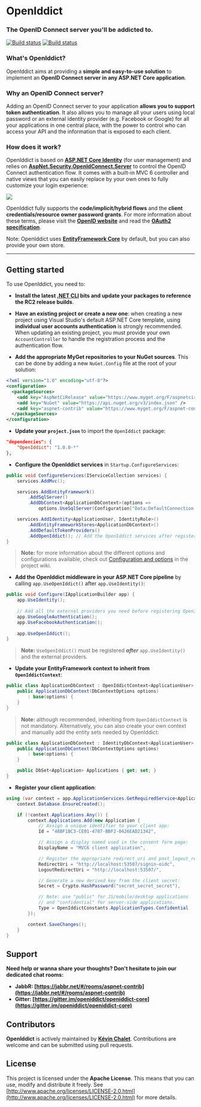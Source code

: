 # OpenIddict
### The OpenID Connect server you'll be addicted to.

[![Build status](https://ci.appveyor.com/api/projects/status/46ofo2eusje0hcw2?svg=true)](https://ci.appveyor.com/project/openiddict/openiddict-core)
[![Build status](https://travis-ci.org/openiddict/openiddict-core.svg)](https://travis-ci.org/openiddict/openiddict-core)


### What's OpenIddict?

OpenIddict aims at providing a **simple and easy-to-use solution** to implement an **OpenID Connect server in any ASP.NET Core application**.


### Why an OpenID Connect server?

Adding an OpenID Connect server to your application **allows you to support token authentication**.
It also allows you to manage all your users using local password or an external identity provider
(e.g. Facebook or Google) for all your applications in one central place,
with the power to control who can access your API and the information that is exposed to each client.


### How does it work?

OpenIddict is based on **[ASP.NET Core Identity](https://github.com/aspnet/Identity)** (for user management) and relies on
**[AspNet.Security.OpenIdConnect.Server](https://github.com/aspnet-contrib/AspNet.Security.OpenIdConnect.Server)** to control the OpenID Connect authentication flow. It comes with a built-in MVC 6 controller and native views that you can easily replace by your own ones to fully customize your login experience:

![](https://cloud.githubusercontent.com/assets/6998306/10988233/d9026712-843a-11e5-8ff0-e7addffd727b.png)

OpenIddict fully supports the **code/implicit/hybrid flows** and the **client credentials/resource owner password grants**. For more information about these terms, please visit the **[OpenID website](http://openid.net/specs/openid-connect-core-1_0.html)** and read the **[OAuth2 specification](https://tools.ietf.org/html/rfc6749)**.

Note: OpenIddict uses **[EntityFramework Core](https://github.com/aspnet/EntityFramework)** by default, but you can also provide your own store.

--------------

## Getting started

To use OpenIddict, you need to:

  - **Install the latest [.NET CLI](https://github.com/dotnet/cli/) bits and update your packages to reference the RC2 release builds**.

  - **Have an existing project or create a new one**: when creating a new project using Visual Studio's default ASP.NET Core template, using **individual user accounts authentication** is strongly recommended. When updating an existing project, you must provide your own `AccountController` to handle the registration process and the authentication flow.

  - **Add the appropriate MyGet repositories to your NuGet sources**. This can be done by adding a new `NuGet.Config` file at the root of your solution:

```xml
<?xml version="1.0" encoding="utf-8"?>
<configuration>
  <packageSources>
    <add key="AspNetCiRelease" value="https://www.myget.org/F/aspnetcirelease/api/v3/index.json" />
    <add key="NuGet" value="https://api.nuget.org/v3/index.json" />
    <add key="aspnet-contrib" value="https://www.myget.org/F/aspnet-contrib/api/v3/index.json" />
  </packageSources>
</configuration>
```

  - **Update your `project.json`** to import the `OpenIddict` package:

```json
"dependencies": {
    "OpenIddict": "1.0.0-*"
},
```

  - **Configure the OpenIddict services** in `Startup.ConfigureServices`:

```csharp
public void ConfigureServices(IServiceCollection services) {
    services.AddMvc();

    services.AddEntityFramework()
        .AddSqlServer()
        .AddDbContext<ApplicationDbContext>(options =>
            options.UseSqlServer(Configuration["Data:DefaultConnection:ConnectionString"]));

    services.AddIdentity<ApplicationUser, IdentityRole>()
        .AddEntityFrameworkStores<ApplicationDbContext>()
        .AddDefaultTokenProviders()
        .AddOpenIddict(); // Add the OpenIddict services after registering the Identity services.
}
```

> **Note:** for more information about the different options and configurations available, check out 
[Configuration and options](https://github.com/openiddict/core/wiki/Configuration-and-options)
in the project wiki.

  - **Add the OpenIddict middleware in your ASP.NET Core pipeline** by calling `app.UseOpenIddict()` after `app.UseIdentity()`:

```csharp
public void Configure(IApplicationBuilder app) {
    app.UseIdentity();
    
    // Add all the external providers you need before registering OpenIddict:
    app.UseGoogleAuthentication();
    app.UseFacebookAuthentication();
    
    app.UseOpenIddict();
}
```

> **Note:** `UseOpenIddict()` must be registered ***after*** `app.UseIdentity()` and the external providers.

  - **Update your EntityFramework context to inherit from `OpenIddictContext`**:

```csharp
public class ApplicationDbContext : OpenIddictContext<ApplicationUser> {
    public ApplicationDbContext(DbContextOptions options)
        : base(options) {
    }
}
```

> **Note:** although recommended, inheriting from `OpenIddictContext` is not mandatory. Alternatively, you can also create your own context and manually add the entity sets needed by OpenIddict:

```csharp
public class ApplicationDbContext : IdentityDbContext<ApplicationUser> {
    public ApplicationDbContext(DbContextOptions options)
        : base(options) {
    }

    public DbSet<Application> Applications { get; set; }
}
```

  - **Register your client application**:

```csharp
using (var context = app.ApplicationServices.GetRequiredService<ApplicationDbContext>()) {
    context.Database.EnsureCreated();

    if (!context.Applications.Any()) {
        context.Applications.Add(new Application {
            // Assign a unique identifier to your client app:
            Id = "48BF1BC3-CE01-4787-BBF2-0426EAD21342",

            // Assign a display named used in the consent form page:
            DisplayName = "MVC6 client application",

            // Register the appropriate redirect_uri and post_logout_redirect_uri:
            RedirectUri = "http://localhost:53507/signin-oidc",
            LogoutRedirectUri = "http://localhost:53507/",

            // Generate a new derived key from the client secret:
            Secret = Crypto.HashPassword("secret_secret_secret"),

            // Note: use "public" for JS/mobile/desktop applications
            // and "confidential" for server-side applications.
            Type = OpenIddictConstants.ApplicationTypes.Confidential
        });

        context.SaveChanges();
    }
}
```

## Support

**Need help or wanna share your thoughts? Don't hesitate to join our dedicated chat rooms:**

- **JabbR: [https://jabbr.net/#/rooms/aspnet-contrib](https://jabbr.net/#/rooms/aspnet-contrib)**
- **Gitter: [https://gitter.im/openiddict/openiddict-core](https://gitter.im/openiddict/openiddict-core)**

## Contributors

**OpenIddict** is actively maintained by **[Kévin Chalet](https://github.com/PinpointTownes)**. Contributions are welcome and can be submitted using pull requests.

## License

This project is licensed under the **Apache License**. This means that you can use, modify and distribute it freely. See [http://www.apache.org/licenses/LICENSE-2.0.html](http://www.apache.org/licenses/LICENSE-2.0.html) for more details.
